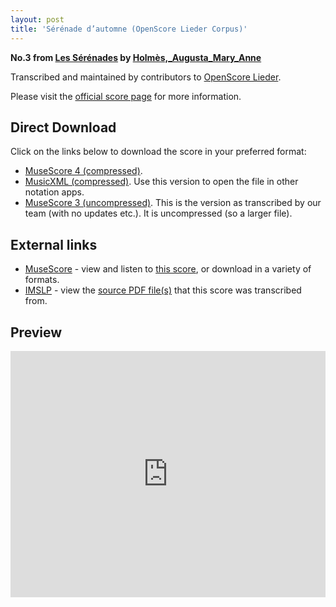 ```yaml
---
layout: post
title: 'Sérénade d’automne (OpenScore Lieder Corpus)'
---
```


__No.3 from [Les Sérénades](https://fourscoreandmore.org/openscore/lieder/Holm%C3%A8s%2C_Augusta_Mary_Anne/Les_S%C3%A9r%C3%A9nades/) by [Holmès,_Augusta_Mary_Anne](https://fourscoreandmore.org/openscore/lieder/Holm%C3%A8s%2C_Augusta_Mary_Anne)__

Transcribed and maintained by contributors to [OpenScore Lieder].

Please visit the [official score page] for more information.

[official score page]: https://musescore.com/openscore-lieder-corpus/scores/5669857
[OpenScore Lieder]: https://musescore.com/openscore-lieder-corpus

## Direct Download

Click on the links below to download the score in your preferred format:
- [MuseScore 4 (compressed)](https://fourscoreandmore.org/openscore/lieder/Holm%C3%A8s%2C_Augusta_Mary_Anne/Les_S%C3%A9r%C3%A9nades/3_S%C3%A9r%C3%A9nade_d%E2%80%99automne.mscz).
- [MusicXML (compressed)](https://fourscoreandmore.org/openscore/lieder/Holm%C3%A8s%2C_Augusta_Mary_Anne/Les_S%C3%A9r%C3%A9nades/3_S%C3%A9r%C3%A9nade_d%E2%80%99automne.mxl). Use this version to open the file in other notation apps.
- [MuseScore 3 (uncompressed)](https://raw.githubusercontent.com/OpenScore/Lieder/refs/heads/main/scores/Holm%C3%A8s%2C_Augusta_Mary_Anne/Les_S%C3%A9r%C3%A9nades/3_S%C3%A9r%C3%A9nade_d%E2%80%99automne/lc5669857.mscx). This is the version as transcribed by our team (with no updates etc.). It is uncompressed (so a larger file).

## External links

- [MuseScore] - view and listen to [this score][MuseScore], or download in a variety of formats.
- [IMSLP] - view the [source PDF file(s)][IMSLP] that this score was transcribed from.

[MuseScore]: https://musescore.com/score/5669857
[IMSLP]: https://imslp.org/wiki/Special:ReverseLookup/584726

## Preview

<iframe width="100%" height="394" src="https://musescore.com/openscore-lieder-corpus/scores/5669857/embed" frameborder="0" allowfullscreen allow="autoplay; fullscreen"></iframe>
